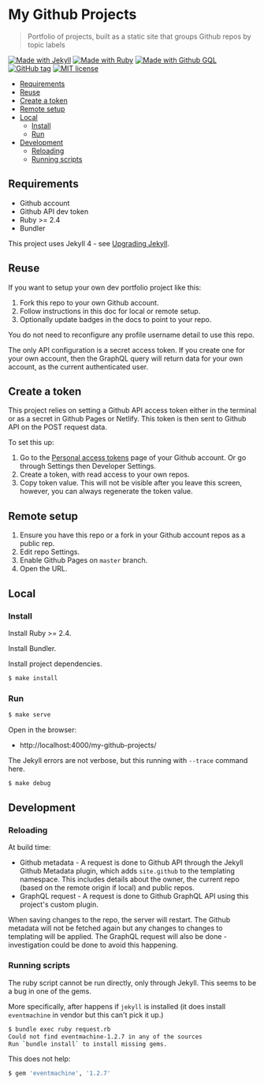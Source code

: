 # My Github Projects
> Portfolio of projects, built as a static site that groups Github repos by topic labels

[![Made with Jekyll](https://img.shields.io/badge/Made%20with-Jekyll-blue.svg)](https://jekyllrb.com)
[![Made with Ruby](https://img.shields.io/badge/Made%20with-Ruby-blue.svg)](https://www.ruby-lang.org)
[![Made with Github GQL](https://img.shields.io/badge/Made%20with-Github%20GraphQL-blue.svg)](https://developer.github.com/v4/)
[![GitHub tag](https://img.shields.io/github/tag/MichaelCurrin/my-github-projects.svg)](https://GitHub.com/MichaelCurrin/my-github-projects/tags/)
[![MIT license](https://img.shields.io/badge/License-MIT-blue.svg)](https://github.com/MichaelCurrin/my-github-projects/blob/master/LICENSE)

- [Requirements](#requirements)
- [Reuse](#reuse)
- [Create a token](#create-a-token)
- [Remote setup](#remote-setup)
- [Local](#local)
    - [Install](#install)
    - [Run](#run)
- [Development](#development)
    - [Reloading](#reloading)
    - [Running scripts](#running-scripts)

## Requirements

- Github account
- Github API dev token
- Ruby >= 2.4
- Bundler

This project uses Jekyll 4 - see [Upgrading Jekyll](https://jekyllrb.com/docs/upgrading/3-to-4/).

## Reuse

If you want to setup your own dev portfolio project like this:

1. Fork this repo to your own Github account.
3. Follow instructions in this doc for local or remote setup.
2. Optionally update badges in the docs to point to your repo.

You do not need to reconfigure any profile username detail to use this repo.

The only API configuration is a secret access token. If you create one for your own account, then the GraphQL query will return data for your own account, as the current authenticated user.

## Create a token

This project relies on setting a Github API access token either in the terminal or as a secret in Github Pages or Netlify. This token is then sent to Github API on the POST request data.

To set this up:

1. Go to the [Personal access tokens](https://github.com/settings/tokens) page of your Github account. Or go through Settings then Developer Settings.
2. Create a token, with read access to your own repos.
3. Copy token value. This will not be visible after you leave this screen, however, you can always regenerate the token value.

## Remote setup

1. Ensure you have this repo or a fork in your Github account repos as a public rep.
2. Edit repo Settings.
3. Enable Github Pages on `master` branch.
4. Open the URL.

## Local

### Install

Install Ruby >= 2.4.

Install Bundler.

Install project dependencies.

```sh
$ make install
```

### Run

```sh
$ make serve
```

Open in the browser:

- http://localhost:4000/my-github-projects/

The Jekyll errors are not verbose, but this running with `--trace` command here.

```sh
$ make debug
```

## Development

### Reloading

At build time:

- Github metadata - A request is done to Github API through the Jekyll Github Metadata plugin, which adds `site.github` to the templating namespace. This includes details about the owner, the current repo (based on the remote origin if local) and public repos.
- GraphQL request - A request is done to Github GraphQL API using this project's custom plugin.

When saving changes to the repo, the server will restart. The Github metadata will not be fetched again but any changes to changes to templating will be applied. The GraphQL request will also be done - investigation could be done to avoid this happening.

### Running scripts

The ruby script cannot be run directly, only through Jekyll. This seems to be a bug in one of the gems.

More specifically, after happens if `jekyll` is installed (it does install `eventmachine` in vendor but this can't pick it up.)

```sh
$ bundle exec ruby request.rb
Could not find eventmachine-1.2.7 in any of the sources
Run `bundle install` to install missing gems.
```

This does not help:

```sh
$ gem 'eventmachine', '1.2.7'
```
